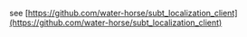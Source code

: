 see [https://github.com/water-horse/subt_localization_client](https://github.com/water-horse/subt_localization_client)